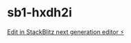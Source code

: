 # sb1-hxdh2i

[Edit in StackBlitz next generation editor ⚡️](https://stackblitz.com/~/github.com/ShawnGunn01/sb1-hxdh2i)